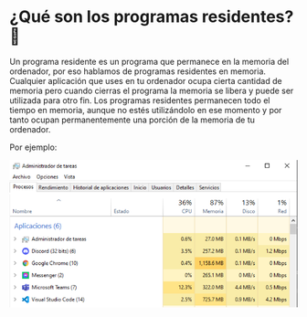 # ¿Qué son los programas residentes?🤔

Un programa residente es un programa que permanece en la memoria del ordenador, por eso hablamos de programas residentes en memoria. Cualquier aplicación que uses en tu ordenador  ocupa cierta cantidad de memoria pero cuando cierras el programa la memoria se libera y puede ser utilizada para otro fin. Los programas residentes permanecen todo el tiempo en memoria, aunque no estés utilizándolo en ese momento y por tanto ocupan permanentemente una porción de la memoria de tu ordenador.

Por ejemplo: 

![ProgramasResidentes](../sources/programasResidentes.png)
